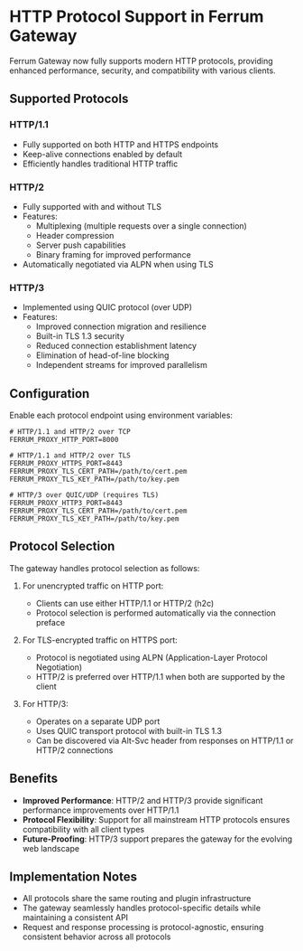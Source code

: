 # HTTP Protocol Support in Ferrum Gateway

Ferrum Gateway now fully supports modern HTTP protocols, providing enhanced performance, security, and compatibility with various clients.

## Supported Protocols

### HTTP/1.1
- Fully supported on both HTTP and HTTPS endpoints
- Keep-alive connections enabled by default
- Efficiently handles traditional HTTP traffic

### HTTP/2
- Fully supported with and without TLS
- Features:
  - Multiplexing (multiple requests over a single connection)
  - Header compression
  - Server push capabilities
  - Binary framing for improved performance
- Automatically negotiated via ALPN when using TLS

### HTTP/3
- Implemented using QUIC protocol (over UDP)
- Features:
  - Improved connection migration and resilience
  - Built-in TLS 1.3 security
  - Reduced connection establishment latency
  - Elimination of head-of-line blocking
  - Independent streams for improved parallelism

## Configuration

Enable each protocol endpoint using environment variables:

```
# HTTP/1.1 and HTTP/2 over TCP
FERRUM_PROXY_HTTP_PORT=8000

# HTTP/1.1 and HTTP/2 over TLS
FERRUM_PROXY_HTTPS_PORT=8443
FERRUM_PROXY_TLS_CERT_PATH=/path/to/cert.pem
FERRUM_PROXY_TLS_KEY_PATH=/path/to/key.pem

# HTTP/3 over QUIC/UDP (requires TLS)
FERRUM_PROXY_HTTP3_PORT=8443
FERRUM_PROXY_TLS_CERT_PATH=/path/to/cert.pem
FERRUM_PROXY_TLS_KEY_PATH=/path/to/key.pem
```

## Protocol Selection

The gateway handles protocol selection as follows:

1. For unencrypted traffic on HTTP port:
   - Clients can use either HTTP/1.1 or HTTP/2 (h2c)
   - Protocol selection is performed automatically via the connection preface

2. For TLS-encrypted traffic on HTTPS port:
   - Protocol is negotiated using ALPN (Application-Layer Protocol Negotiation)
   - HTTP/2 is preferred over HTTP/1.1 when both are supported by the client

3. For HTTP/3:
   - Operates on a separate UDP port
   - Uses QUIC transport protocol with built-in TLS 1.3
   - Can be discovered via Alt-Svc header from responses on HTTP/1.1 or HTTP/2 connections

## Benefits

- **Improved Performance**: HTTP/2 and HTTP/3 provide significant performance improvements over HTTP/1.1
- **Protocol Flexibility**: Support for all mainstream HTTP protocols ensures compatibility with all client types
- **Future-Proofing**: HTTP/3 support prepares the gateway for the evolving web landscape

## Implementation Notes

- All protocols share the same routing and plugin infrastructure
- The gateway seamlessly handles protocol-specific details while maintaining a consistent API
- Request and response processing is protocol-agnostic, ensuring consistent behavior across all protocols
